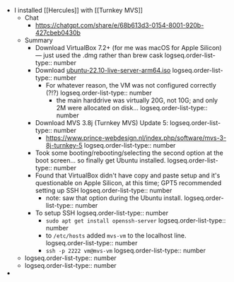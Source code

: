 - I installed [[Hercules]] with [[Turnkey MVS]]
	- Chat
		- https://chatgpt.com/share/e/68b613d3-0154-8001-920b-427cbeb0430b
	- Summary
		- Download VirtualBox 7.2+ (for me was macOS for Apple Silicon) — just used the .dmg rather than brew cask
		  logseq.order-list-type:: number
		- Download [ubuntu-22.10-live-server-arm64.iso](https://old-releases.ubuntu.com/releases/22.10/ubuntu-22.10-live-server-arm64.iso)
		  logseq.order-list-type:: number
			- For whatever reason, the VM was not configured correctly (?!?)
			  logseq.order-list-type:: number
				- the main harddrive was virtually 20G, not 10G; and only 2M were allocated on disk...
				  logseq.order-list-type:: number
		- Download MVS 3.8j (Turnkey MVS) Update 5:
		  logseq.order-list-type:: number
			- https://www.prince-webdesign.nl/index.php/software/mvs-3-8j-turnkey-5
			  logseq.order-list-type:: number
		- Took some booting/rebooting/selecting the second option at the boot screen... so finally get Ubuntu installed.
		  logseq.order-list-type:: number
		- Found that VirtualBox didn't have copy and paste setup and it's questionable on Apple Silicon, at this time; GPT5 recommended setting up SSH
		  logseq.order-list-type:: number
			- note: saw that option during the Ubuntu install.
			  logseq.order-list-type:: number
		- To setup SSH
		  logseq.order-list-type:: number
			- `sudo apt get install openssh-server`
			  logseq.order-list-type:: number
			- to `/etc/hosts` added `mvs-vm` to the localhost line.
			  logseq.order-list-type:: number
			- `ssh -p 2222 vm@mvs-vm`
			  logseq.order-list-type:: number
	- logseq.order-list-type:: number
	- logseq.order-list-type:: number
-